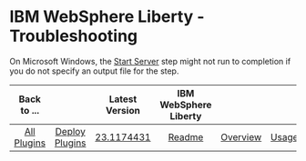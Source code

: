 
# IBM WebSphere Liberty - Troubleshooting


On Microsoft Windows, the [Start Server](#start_server) step might not run to completion if you do not specify an output file for the step.


|Back to ...||Latest Version|IBM WebSphere Liberty |||||
| :---: | :---: | :---: | :---: | :---: | :---: | :---: | :---: |
|[All Plugins](../../index.md)|[Deploy Plugins](../README.md)|[23.1174431](https://raw.githubusercontent.com/UrbanCode/IBM-UCD-PLUGINS/main/files/WebSphereLiberty/ucd-WebSphereLiberty-23.1174431.zip)|[Readme](README.md)|[Overview](overview.md)|[Usage](usage.md)|[Steps](steps.md)|[Downloads](downloads.md)|
